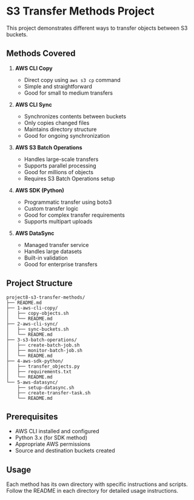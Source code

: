 # S3 Transfer Methods Project

This project demonstrates different ways to transfer objects between S3 buckets.

## Methods Covered

1. **AWS CLI Copy**
   - Direct copy using `aws s3 cp` command
   - Simple and straightforward
   - Good for small to medium transfers

2. **AWS CLI Sync**
   - Synchronizes contents between buckets
   - Only copies changed files
   - Maintains directory structure
   - Good for ongoing synchronization

3. **AWS S3 Batch Operations**
   - Handles large-scale transfers
   - Supports parallel processing
   - Good for millions of objects
   - Requires S3 Batch Operations setup

4. **AWS SDK (Python)**
   - Programmatic transfer using boto3
   - Custom transfer logic
   - Good for complex transfer requirements
   - Supports multipart uploads

5. **AWS DataSync**
   - Managed transfer service
   - Handles large datasets
   - Built-in validation
   - Good for enterprise transfers

## Project Structure
```
project8-s3-transfer-methods/
├── README.md
├── 1-aws-cli-copy/
│   ├── copy-objects.sh
│   └── README.md
├── 2-aws-cli-sync/
│   ├── sync-buckets.sh
│   └── README.md
├── 3-s3-batch-operations/
│   ├── create-batch-job.sh
│   ├── monitor-batch-job.sh
│   └── README.md
├── 4-aws-sdk-python/
│   ├── transfer_objects.py
│   ├── requirements.txt
│   └── README.md
└── 5-aws-datasync/
    ├── setup-datasync.sh
    ├── create-transfer-task.sh
    └── README.md
```

## Prerequisites
- AWS CLI installed and configured
- Python 3.x (for SDK method)
- Appropriate AWS permissions
- Source and destination buckets created

## Usage
Each method has its own directory with specific instructions and scripts.
Follow the README in each directory for detailed usage instructions. 